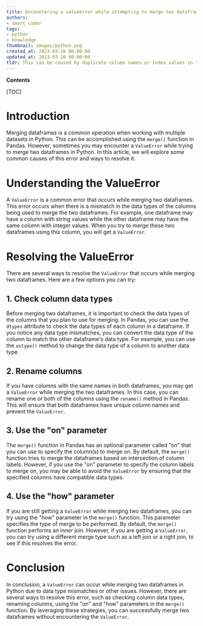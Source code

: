 ```yaml
---
title: Encountering a valueerror while attempting to merge two dataframes
authors:
- smart_coder
tags:
- python
- knowledge
thumbnail: images/python.png
created_at: 2023-03-16 00:00:00
updated_at: 2023-03-16 00:00:00
tldr: This can be caused by duplicate column names or index values in the two dataframes.
---
```


**Contents**

[TOC]

# Introduction

Merging dataframes is a common operation when working with multiple datasets in Python. This can be accomplished using the `merge()` function in Pandas. However, sometimes you may encounter a `ValueError` while trying to merge two dataframes in Python. In this article, we will explore some common causes of this error and ways to resolve it.

# Understanding the ValueError

A `ValueError` is a common error that occurs while merging two dataframes. This error occurs when there is a mismatch in the data types of the columns being used to merge the two dataframes. For example, one dataframe may have a column with string values while the other dataframe may have the same column with integer values. When you try to merge these two dataframes using this column, you will get a `ValueError`.

# Resolving the ValueError

There are several ways to resolve the `ValueError` that occurs while merging two dataframes. Here are a few options you can try:

## 1. Check column data types

Before merging two dataframes, it is important to check the data types of the columns that you plan to use for merging. In Pandas, you can use the `dtypes` attribute to check the data types of each column in a dataframe. If you notice any data type mismatches, you can convert the data type of the column to match the other dataframe's data type. For example, you can use the `astype()` method to change the data type of a column to another data type.

## 2. Rename columns

If you have columns with the same names in both dataframes, you may get a `ValueError` while merging the two dataframes. In this case, you can rename one or both of the columns using the `rename()` method in Pandas. This will ensure that both dataframes have unique column names and prevent the `ValueError`.

## 3. Use the "on" parameter

The `merge()` function in Pandas has an optional parameter called "on" that you can use to specify the column(s) to merge on. By default, the `merge()` function tries to merge the dataframes based on intersection of column labels. However, if you use the "on" parameter to specify the column labels to merge on, you may be able to avoid the `ValueError` by ensuring that the specified columns have compatible data types.

## 4. Use the "how" parameter

If you are still getting a `ValueError` while merging two dataframes, you can try using the "how" parameter in the `merge()` function. This parameter specifies the type of merge to be performed. By default, the `merge()` function performs an inner join. However, if you are getting a `ValueError`, you can try using a different merge type such as a left join or a right join, to see if this resolves the error.

# Conclusion

In conclusion, a `ValueError` can occur while merging two dataframes in Python due to data type mismatches or other issues. However, there are several ways to resolve this error, such as checking column data types, renaming columns, using the "on" and "how" parameters in the `merge()` function. By leveraging these strategies, you can successfully merge two dataframes without encountering the `ValueError`.
